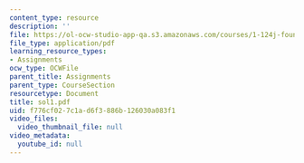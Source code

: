 ```yaml
---
content_type: resource
description: ''
file: https://ol-ocw-studio-app-qa.s3.amazonaws.com/courses/1-124j-foundations-of-software-engineering-fall-2000/f776cf027c1ad6f3886b126030a083f1_sol1.pdf
file_type: application/pdf
learning_resource_types:
- Assignments
ocw_type: OCWFile
parent_title: Assignments
parent_type: CourseSection
resourcetype: Document
title: sol1.pdf
uid: f776cf02-7c1a-d6f3-886b-126030a083f1
video_files:
  video_thumbnail_file: null
video_metadata:
  youtube_id: null
---
```

